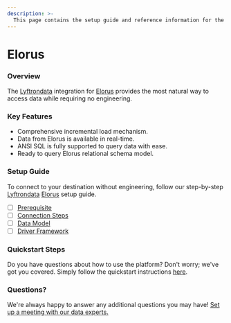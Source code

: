 ```yaml
---
description: >-
  This page contains the setup guide and reference information for the Elorus source connector.
---
```


# Elorus

### Overview

The [Lyftrondata](https://www.lyftrondata.com/) integration for [Elorus](None) provides the most natural way to access data while requiring no engineering.

### Key Features

* Comprehensive incremental load mechanism.
* Data from Elorus is available in real-time.&#x20;
* ANSI SQL is fully supported to query data with ease.
* Ready to query Elorus relational schema model.

### Setup Guide

To connect to your destination without engineering, follow our step-by-step [Lyftrondata](https://www.lyftrondata.com/)  [Elorus](None) setup guide.

* [ ] [Prerequisite](prerequisite.md)
* [ ] [Connection Steps](connection-steps.md)
* [ ] [Data Model](data-model/erd.md)
* [ ] [Driver Framework](driver-framework/)

### Quickstart Steps

Do you have questions about how to use the platform? Don't worry; we've got you covered. Simply follow the quickstart instructions [here](../README.md).

### Questions? <a href="#questions" id="questions"></a>

We're always happy to answer any additional questions you may have! [Set up a meeting with our data experts.](https://www.lyftrondata.com/book-a-meeting/)

